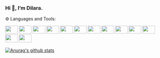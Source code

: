 ###                                              Hi 👋, I’m Dilara.



⚙ Languages and Tools:


<img
src="https://promto.com/wp-content/uploads/2019/08/icon-tableau-1.png" width="40" height="25"
/>
<img
src="https://miro.medium.com/max/805/1*aUSZsGFCMPNYCkQygs4aGQ.jpeg" width="40" height="25"
/>
<img
src="https://seekvectorlogo.com/wp-content/uploads/2018/12/power-bi-vector-logo.png" width="40" height="25"
/>
<img
src="https://upload.wikimedia.org/wikipedia/commons/thumb/e/ed/Pandas_logo.svg/2560px-Pandas_logo.svg.png" width="40" height="25"
/>
<img
src="https://upload.wikimedia.org/wikipedia/commons/thumb/3/31/NumPy_logo_2020.svg/1200px-NumPy_logo_2020.svg.png" width="40" height="25"
/>
<img
src="https://pbs.twimg.com/media/EhGuwXWXgAEERcn.png" width="40" height="25"
/>
<img
src="https://www.firelinescience.com/wp-content/uploads/2019/09/SciPy-Logo.png" width="40" height="25"
/>
<img
src="https://repository-images.githubusercontent.com/33702544/b4400c80-718b-11e9-9f3a-306c07a5f3de" width="40" height="25"
/>
<img
src="https://p.kindpng.com/picc/s/159-1596083_python-logo-png-transparent-images-python-language-png.png" width="40" height="25"
/>
<img
src="https://brandslogos.com/wp-content/uploads/images/large/microsoft-sql-server-logo-black-and-white.png" width="40" height="25"
/>
<img
src="https://findicons.com/files/icons/2795/office_2013_hd/2000/excel.png" width="40" height="25"
/>
<img
src="https://logodix.com/logo/1185774.png" width="40" height="25"
/>
<img
src="https://aptgadget.com/wp-content/uploads/2018/10/jira-alternatives-1024x501.png" width="40" height="25"
/>


[![Anurag's github stats](https://github-readme-stats.vercel.app/api?username=dilaraozcerit&theme=white-black)](https://github.com/anuraghazra/github-readme-stats)
 
<!--
**dilaraozcerit/dilaraozcerit** is a ✨ _special_ ✨ repository because its `README.md` (this file) appears on your GitHub profile.

Here are some ideas to get you started:

- 🔭 I’m currently working on ...
- 🌱 I’m currently learning ...
- 👯 I’m looking to collaborate on ...
- 🤔 I’m looking for help with ...
- 💬 Ask me about ...
- 📫 How to reach me: ...
- 😄 Pronouns: ...
- ⚡ Fun fact: ...
-->
